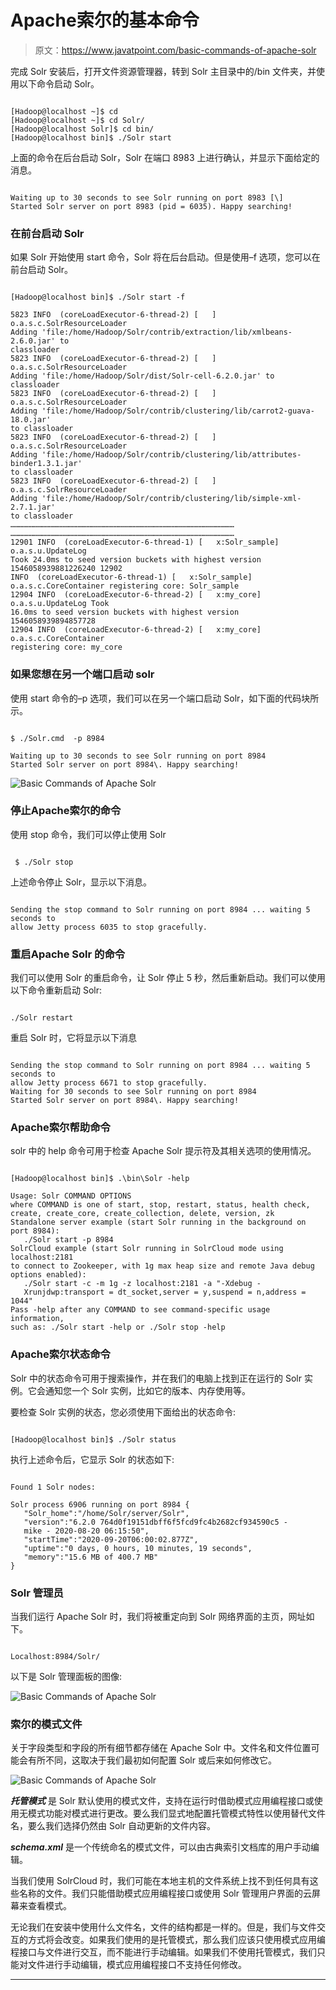 # Apache索尔的基本命令

> 原文：<https://www.javatpoint.com/basic-commands-of-apache-solr>

完成 Solr 安装后，打开文件资源管理器，转到 Solr 主目录中的/bin 文件夹，并使用以下命令启动 Solr。

```

[Hadoop@localhost ~]$ cd   
[Hadoop@localhost ~]$ cd Solr/ 
[Hadoop@localhost Solr]$ cd bin/ 
[Hadoop@localhost bin]$ ./Solr start

```

上面的命令在后台启动 Solr，Solr 在端口 8983 上进行确认，并显示下面给定的消息。

```

Waiting up to 30 seconds to see Solr running on port 8983 [\]   
Started Solr server on port 8983 (pid = 6035). Happy searching!

```

### 在前台启动 Solr

如果 Solr 开始使用 start 命令，Solr 将在后台启动。但是使用–f 选项，您可以在前台启动 Solr。

```

[Hadoop@localhost bin]$ ./Solr start -f  

5823 INFO  (coreLoadExecutor-6-thread-2) [   ] o.a.s.c.SolrResourceLoader 
Adding 'file:/home/Hadoop/Solr/contrib/extraction/lib/xmlbeans-2.6.0.jar' to 
classloader 
5823 INFO  (coreLoadExecutor-6-thread-2) [   ] o.a.s.c.SolrResourceLoader 
Adding 'file:/home/Hadoop/Solr/dist/Solr-cell-6.2.0.jar' to classloader 
5823 INFO  (coreLoadExecutor-6-thread-2) [   ] o.a.s.c.SolrResourceLoader 
Adding 'file:/home/Hadoop/Solr/contrib/clustering/lib/carrot2-guava-18.0.jar' 
to classloader 
5823 INFO  (coreLoadExecutor-6-thread-2) [   ] o.a.s.c.SolrResourceLoader 
Adding 'file:/home/Hadoop/Solr/contrib/clustering/lib/attributes-binder1.3.1.jar' 
to classloader 
5823 INFO  (coreLoadExecutor-6-thread-2) [   ] o.a.s.c.SolrResourceLoader 
Adding 'file:/home/Hadoop/Solr/contrib/clustering/lib/simple-xml-2.7.1.jar' 
to classloader 
…………………………………………………………………………………………………………………………………… 
…………………………………………………………………………………………………………………………………… 
12901 INFO  (coreLoadExecutor-6-thread-1) [   x:Solr_sample] o.a.s.u.UpdateLog 
Took 24.0ms to seed version buckets with highest version 1546058939881226240 12902 
INFO  (coreLoadExecutor-6-thread-1) [   x:Solr_sample] 
o.a.s.c.CoreContainer registering core: Solr_sample 
12904 INFO  (coreLoadExecutor-6-thread-2) [   x:my_core] o.a.s.u.UpdateLog Took 
16.0ms to seed version buckets with highest version 1546058939894857728 
12904 INFO  (coreLoadExecutor-6-thread-2) [   x:my_core] o.a.s.c.CoreContainer 
registering core: my_core

```

### 如果您想在另一个端口启动 solr

使用 start 命令的–p 选项，我们可以在另一个端口启动 Solr，如下面的代码块所示。

```

$ ./Solr.cmd  -p 8984

Waiting up to 30 seconds to see Solr running on port 8984
Started Solr server on port 8984\. Happy searching!

```

![Basic Commands of Apache Solr](img/27c62814ab6d30b08a95b67ef0a07765.png)

### 停止Apache索尔的命令

使用 stop 命令，我们可以停止使用 Solr

```

 $ ./Solr stop

```

上述命令停止 Solr，显示以下消息。

```

Sending the stop command to Solr running on port 8984 ... waiting 5 seconds to 
allow Jetty process 6035 to stop gracefully.

```

### 重启Apache Solr 的命令

我们可以使用 Solr 的重启命令，让 Solr 停止 5 秒，然后重新启动。我们可以使用以下命令重新启动 Solr:

```

./Solr restart

```

重启 Solr 时，它将显示以下消息

```

Sending the stop command to Solr running on port 8984 ... waiting 5 seconds to 
allow Jetty process 6671 to stop gracefully. 
Waiting for 30 seconds to see Solr running on port 8984   
Started Solr server on port 8984\. Happy searching!

```

### Apache索尔帮助命令

solr 中的 help 命令可用于检查 Apache Solr 提示符及其相关选项的使用情况。

```

[Hadoop@localhost bin]$ .\bin\Solr -help 

Usage: Solr COMMAND OPTIONS
where COMMAND is one of start, stop, restart, status, health check, 
create, create_core, create_collection, delete, version, zk  
Standalone server example (start Solr running in the background on port 8984):  
   ./Solr start -p 8984  
SolrCloud example (start Solr running in SolrCloud mode using localhost:2181 
to connect to Zookeeper, with 1g max heap size and remote Java debug options enabled):  
   ./Solr start -c -m 1g -z localhost:2181 -a "-Xdebug -
   Xrunjdwp:transport = dt_socket,server = y,suspend = n,address = 1044"  
Pass -help after any COMMAND to see command-specific usage information,   
such as: ./Solr start -help or ./Solr stop -help

```

### Apache索尔状态命令

Solr 中的状态命令可用于搜索操作，并在我们的电脑上找到正在运行的 Solr 实例。它会通知您一个 Solr 实例，比如它的版本、内存使用等。

要检查 Solr 实例的状态，您必须使用下面给出的状态命令:

```

[Hadoop@localhost bin]$ ./Solr status

```

执行上述命令后，它显示 Solr 的状态如下:

```

Found 1 Solr nodes:   

Solr process 6906 running on port 8984 {
   "Solr_home":"/home/Solr/server/Solr",   
   "version":"6.2.0 764d0f19151dbff6f5fcd9fc4b2682cf934590c5 - 
   mike - 2020-08-20 06:15:50",   
   "startTime":"2020-09-20T06:00:02.877Z",   
   "uptime":"0 days, 0 hours, 10 minutes, 19 seconds",   
   "memory":"15.6 MB of 400.7 MB"
}

```

### Solr 管理员

当我们运行 Apache Solr 时，我们将被重定向到 Solr 网络界面的主页，网址如下。

```

Localhost:8984/Solr/

```

以下是 Solr 管理面板的图像:

![Basic Commands of Apache Solr](img/a27790cab35f84f860e93dbfed95c765.png)

### 索尔的模式文件

关于字段类型和字段的所有细节都存储在 Apache Solr 中。文件名和文件位置可能会有所不同，这取决于我们最初如何配置 Solr 或后来如何修改它。

![Basic Commands of Apache Solr](img/c548ef91540e95b521a5e694320f0e78.png)

***托管模式*** 是 Solr 默认使用的模式文件，支持在运行时借助模式应用编程接口或使用无模式功能对模式进行更改。要么我们显式地配置托管模式特性以使用替代文件名，要么我们选择仍然由 Solr 自动更新的文件内容。

***schema.xml*** 是一个传统命名的模式文件，可以由古典索引文档库的用户手动编辑。

当我们使用 SolrCloud 时，我们可能在本地主机的文件系统上找不到任何具有这些名称的文件。我们只能借助模式应用编程接口或使用 Solr 管理用户界面的云屏幕来查看模式。

无论我们在安装中使用什么文件名，文件的结构都是一样的。但是，我们与文件交互的方式将会改变。如果我们使用的是托管模式，那么我们应该只使用模式应用编程接口与文件进行交互，而不能进行手动编辑。如果我们不使用托管模式，我们只能对文件进行手动编辑，模式应用编程接口不支持任何修改。

* * *